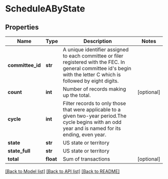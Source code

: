 # ScheduleAByState

## Properties
Name | Type | Description | Notes
------------ | ------------- | ------------- | -------------
**committee_id** | **str** |  A unique identifier assigned to each committee or filer registered with the FEC. In general committee id&#39;s begin with the letter C which is followed by eight digits.  | 
**count** | **int** |  Number of records making up the total.  | [optional] 
**cycle** | **int** |  Filter records to only those that were applicable to a given two-year period.The cycle begins with an odd year and is named for its ending, even year.  | 
**state** | **str** | US state or territory | 
**state_full** | **str** | US state or territory | 
**total** | **float** | Sum of transactions | [optional] 

[[Back to Model list]](../README.md#documentation-for-models) [[Back to API list]](../README.md#documentation-for-api-endpoints) [[Back to README]](../README.md)


